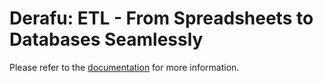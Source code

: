 # Derafu: ETL - From Spreadsheets to Databases Seamlessly

Please refer to the [documentation](https://www.derafu.dev/docs/data/etl) for more information.
